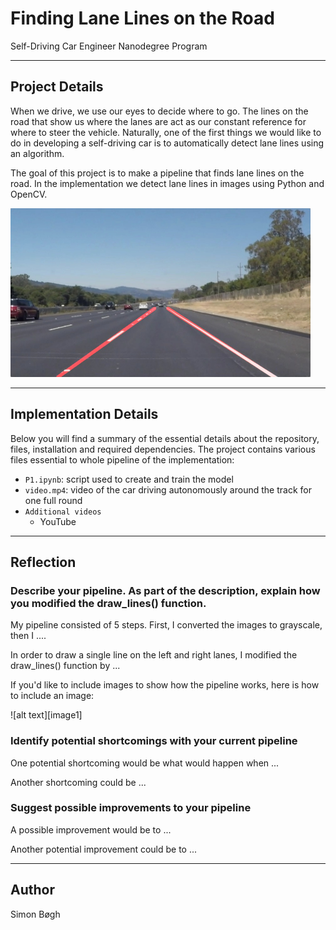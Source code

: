 # **Finding Lane Lines on the Road**
Self-Driving Car Engineer Nanodegree Program

---
## Project Details
When we drive, we use our eyes to decide where to go.  The lines on the road that show us where the lanes are act as our constant reference for where to steer the vehicle.  Naturally, one of the first things we would like to do in developing a self-driving car is to automatically detect lane lines using an algorithm.

The goal of this project is to make a pipeline that finds lane lines on the road. In the implementation we detect lane lines in images using Python and OpenCV.

<img src="docs/laneLines_thirdPass.jpg" width="480" alt="Combined Image" />


---
## Implementation Details
Below you will find a summary of the essential details about the repository, files, installation and required dependencies. The project contains various files essential to whole pipeline of the implementation:

* `P1.ipynb`: script used to create and train the model
* `video.mp4`: video of the car driving autonomously around the track for one full round
* `Additional videos`
    * YouTube


---
## Reflection

### Describe your pipeline. As part of the description, explain how you modified the draw_lines() function.
My pipeline consisted of 5 steps. First, I converted the images to grayscale, then I ....

In order to draw a single line on the left and right lanes, I modified the draw_lines() function by ...

If you'd like to include images to show how the pipeline works, here is how to include an image:

![alt text][image1]


### Identify potential shortcomings with your current pipeline
One potential shortcoming would be what would happen when ...

Another shortcoming could be ...


### Suggest possible improvements to your pipeline
A possible improvement would be to ...

Another potential improvement could be to ...


---
## Author

Simon Bøgh